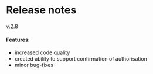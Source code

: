 # Release notes
v.2.8
#### Features:
* increased code quality
* created ability to support confirmation of authorisation
* minor bug-fixes
